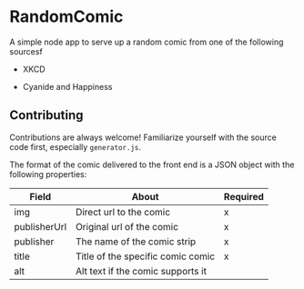 # RandomComic

A simple node app to serve up a random comic from one of the following sourcesf

* XKCD

* Cyanide and Happiness

## Contributing

Contributions are always welcome! Familiarize yourself with the source code first, especially `generator.js`. 

The format of the comic delivered to the front end is a JSON object with the following properties:

| Field  | About | Required |
| ------------- | ------------- | - | 
| img | Direct url to the comic | x |
| publisherUrl  | Original url of the comic  | x |
| publisher | The name of the comic strip | x |
| title | Title of the specific comic comic | x |
| alt | Alt text if the comic supports it | |
